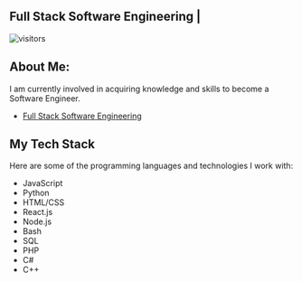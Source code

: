 ## Full Stack Software Engineering |

![visitors](https://visitor-badge.glitch.me/badge?page_id=page.id=nimba005.nimba005&left_color=green&right_color=red)

## About Me:
I am currently involved in acquiring knowledge and skills to become a Software Engineer.
* [Full Stack Software Engineering](https://github.com/nimba005)

## My Tech Stack

Here are some of the programming languages and technologies I work with:

- JavaScript
- Python
- HTML/CSS
- React.js
- Node.js
- Bash
- SQL
- PHP
- C#
- C++
